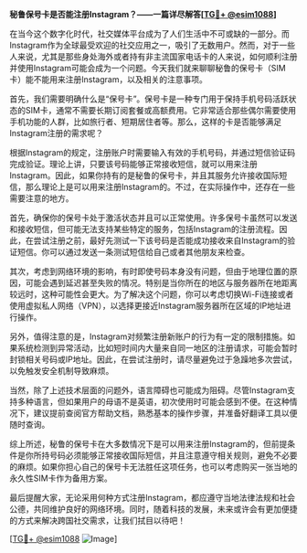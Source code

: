 **秘鲁保号卡是否能注册Instagram？——一篇详尽解答[[TG💪+ @esim1088](https://t.me/s/esim1088)]**

在当今这个数字化时代，社交媒体平台成为了人们生活中不可或缺的一部分。而Instagram作为全球最受欢迎的社交应用之一，吸引了无数用户。然而，对于一些人来说，尤其是那些身处海外或者持有非主流国家电话卡的人来说，如何顺利注册并使用Instagram可能会成为一个问题。今天我们就来聊聊秘鲁的保号卡（SIM卡）能不能用来注册Instagram，以及相关的注意事项。

首先，我们需要明确什么是“保号卡”。保号卡是一种专门用于保持手机号码活跃状态的SIM卡，通常不需要长期订阅套餐或高额费用。它非常适合那些偶尔需要使用手机功能的人群，比如旅行者、短期居住者等。那么，这样的卡是否能够满足Instagram注册的需求呢？

根据Instagram的规定，注册账户时需要输入有效的手机号码，并通过短信验证码完成验证。理论上讲，只要该号码能够正常接收短信，就可以用来注册Instagram。因此，如果你持有的是秘鲁的保号卡，并且其服务允许接收国际短信，那么理论上是可以用来注册Instagram的。不过，在实际操作中，还存在一些需要注意的地方。

首先，确保你的保号卡处于激活状态并且可以正常使用。许多保号卡虽然可以发送和接收短信，但可能无法支持某些特定的服务，包括Instagram的注册流程。因此，在尝试注册之前，最好先测试一下该号码是否能成功接收来自Instagram的验证短信。你可以通过发送一条测试短信给自己或者其他朋友来检查。

其次，考虑到网络环境的影响，有时即使号码本身没有问题，但由于地理位置的原因，可能会遇到延迟甚至失败的情况。特别是当你所在的地区与服务器所在地距离较远时，这种可能性会更大。为了解决这个问题，你可以考虑切换Wi-Fi连接或者使用虚拟私人网络（VPN），以选择更接近Instagram服务器所在区域的IP地址进行操作。

另外，值得注意的是，Instagram对频繁注册新账户的行为有一定的限制措施。如果系统检测到异常活动，比如短时间内大量来自同一地区的注册请求，可能会暂时封锁相关号码或IP地址。因此，在尝试注册时，请尽量避免过于急躁地多次尝试，以免触发安全机制导致麻烦。

当然，除了上述技术层面的问题外，语言障碍也可能成为阻碍。尽管Instagram支持多种语言，但如果用户的母语不是英语，初次使用时可能会感到不便。在这种情况下，建议提前查阅官方帮助文档，熟悉基本的操作步骤，并准备好翻译工具以便随时查询。

综上所述，秘鲁的保号卡在大多数情况下是可以用来注册Instagram的，但前提条件是你所持号码必须能够正常接收国际短信，并且注意遵守相关规则，避免不必要的麻烦。如果你担心自己的保号卡无法胜任这项任务，也可以考虑购买一张当地的永久性SIM卡作为备用方案。

最后提醒大家，无论采用何种方式注册Instagram，都应遵守当地法律法规和社会公德，共同维护良好的网络环境。同时，随着科技的发展，未来或许会有更加便捷的方式来解决跨国社交需求，让我们拭目以待吧！

[[TG💪+ @esim1088](https://t.me/s/esim1088) ![Image](https://i.postimg.cc/4NQfJmqS/Snipaste-2025-05-13-00-14-12.png)]